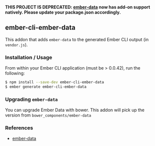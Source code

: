 **THIS PROJECT IS DEPRECATED: [ember-data](https://github.com/emberjs/data) now has add-on support natively. Please update your package.json accordingly.**

## ember-cli-ember-data

This addon that adds `ember-data` to the generated Ember CLI output (in `vendor.js`).

### Installation / Usage

From within your Ember CLI application (must be > 0.0.42), run the following:

```bash
$ npm install --save-dev ember-cli-ember-data
$ ember generate ember-cli-ember-data
```

### Upgrading `ember-data`

You can upgrade Ember Data with bower. This addon will pick up the version from `bower_components/ember-data`

### References

* [ember-data](https://github.com/emberjs/data)
